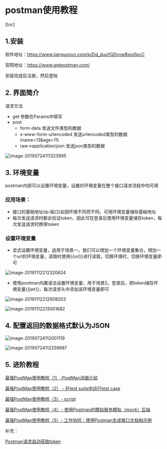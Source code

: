 # postman使用教程

[toc]

## 1.安装

软件地址：https://www.jianguoyun.com/p/Dd_duuYQ0vvwBxjv0pcC

官网地址：https://www.getpostman.com/

安装完成后注册，然后登陆

## 2. 界面简介

请求方法

* get 参数在Params中填写
* post
  * form-data                                      发送文件类型的数据
  * x-www-form-urlencoded              发送urlencoded类型的数据(name=13&age=11)
  * raw->application/json                  发送json类型的数据

![image-20190724111323995](http://ww3.sinaimg.cn/large/006tNc79ly1g5ar9pd9rlj31ch0mk486.jpg)

## 3. 环境变量

postman内部可以设置环境变量，设置的环境变量在整个接口请求流程中均可用

### 应用场景：

* 接口的基础地址(ip:端口)会因环境不同而不同，可用环境变量储存基础地址
* 每次发送请求时都会验证token，因此可在登录后使用环境变量储存token，每次发送请求时携带token

### 设置环境变量

* 显式设置环境变量，适用于场景一，我们可以增加一个环境变量集合，增加一个url的环境变量，读取时使用{{url}}进行读取，切换环境时，切换环境变量即可

![image-20191112212320624](https://tva1.sinaimg.cn/large/006y8mN6gy1g8vko6gq2tj31z00ruai2.jpg)

* 使用postman内置语法设置环境变量，用于场景2。登录后，把token储存环境变量{{jwt}}，每次请求头中添加该环境变量即可

![image-20191112212908203](https://tva1.sinaimg.cn/large/006y8mN6gy1g8vku5lhg1j31i00q242p.jpg)

![image-20191112213001682](https://tva1.sinaimg.cn/large/006y8mN6gy1g8vkv2wsloj31iq0u0jv8.jpg)

## 4. 配置返回的数据格式默认为JSON

![image-20190724112001119](http://ww3.sinaimg.cn/large/006tNc79ly1g5argl7dawj30s60jntbw.jpg)

![image-20190724112259687](http://ww3.sinaimg.cn/large/006tNc79ly1g5arjooitsj315m0ne10h.jpg)

## 5. 进阶教程

[最强PostMan使用教程（1）-PostMan详细介绍](https://blog.csdn.net/u013613428/article/details/51557804)

[最强PostMan使用教程（2） - 在test suite中运行test case](https://blog.csdn.net/u013613428/article/details/51557914)

[最强PostMan使用教程（3）- script](https://blog.csdn.net/u013613428/article/details/78238043)

[最强PostMan使用教程（4）- 使用Postman的模拟服务模拟（mock）后端](https://blog.csdn.net/u013613428/article/details/82053793)

[最强PostMan使用教程（5）- 工作协同：使用Postman生成接口文档和示例](https://blog.csdn.net/u013613428/article/details/82120152)

补充：

[Postman请求自动获取token](https://blog.csdn.net/xiaobuding007/article/details/79671188)